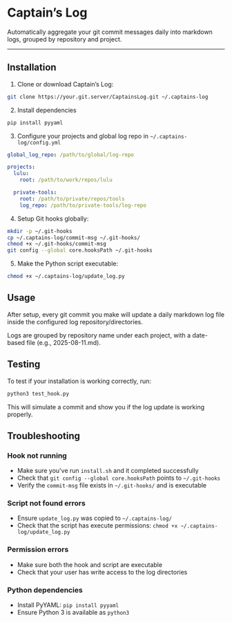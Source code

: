 # Captain’s Log

Automatically aggregate your git commit messages daily into markdown logs, grouped by repository and project.

---

## Installation

1. Clone or download Captain’s Log:

```bash
git clone https://your.git.server/CaptainsLog.git ~/.captains-log
```

2. Install dependencies

```bash
pip install pyyaml
```

3. Configure your projects and global log repo in `~/.captains-log/config.yml`

```yaml
global_log_repo: /path/to/global/log-repo

projects:
  lulu:
    root: /path/to/work/repos/lulu

  private-tools:
    root: /path/to/private/repos/tools
    log_repo: /path/to/private-tools/log-repo
```

4. Setup Git hooks globally:

```bash
mkdir -p ~/.git-hooks
cp ~/.captains-log/commit-msg ~/.git-hooks/
chmod +x ~/.git-hooks/commit-msg
git config --global core.hooksPath ~/.git-hooks
```

5. Make the Python script executable:

```bash
chmod +x ~/.captains-log/update_log.py
```

## Usage
After setup, every git commit you make will update a daily markdown log file inside the configured log repository/directories.

Logs are grouped by repository name under each project, with a date-based file (e.g., 2025-08-11.md).

## Testing
To test if your installation is working correctly, run:

```bash
python3 test_hook.py
```

This will simulate a commit and show you if the log update is working properly.

## Troubleshooting

### Hook not running
- Make sure you've run `install.sh` and it completed successfully
- Check that `git config --global core.hooksPath` points to `~/.git-hooks`
- Verify the `commit-msg` file exists in `~/.git-hooks/` and is executable

### Script not found errors
- Ensure `update_log.py` was copied to `~/.captains-log/`
- Check that the script has execute permissions: `chmod +x ~/.captains-log/update_log.py`

### Permission errors
- Make sure both the hook and script are executable
- Check that your user has write access to the log directories

### Python dependencies
- Install PyYAML: `pip install pyyaml`
- Ensure Python 3 is available as `python3`